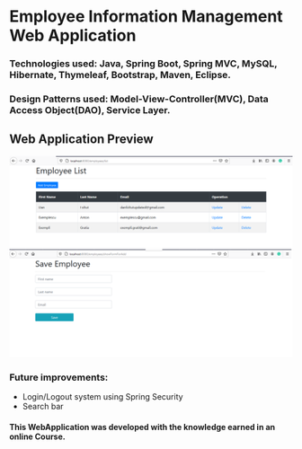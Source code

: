 # Employee Information Management Web Application

### Technologies used: Java, Spring Boot, Spring MVC, MySQL, Hibernate, Thymeleaf, Bootstrap, Maven, Eclipse. 
### Design Patterns used: Model-View-Controller(MVC), Data Access Object(DAO), Service Layer.


## Web Application Preview
![list-employees](/docs/main.png "Employee List")
![add-employee](/docs/save.png "Add Employee")

### Future improvements:
- Login/Logout system using Spring Security
- Search bar



#### This WebApplication was developed with the knowledge earned in an online Course.
